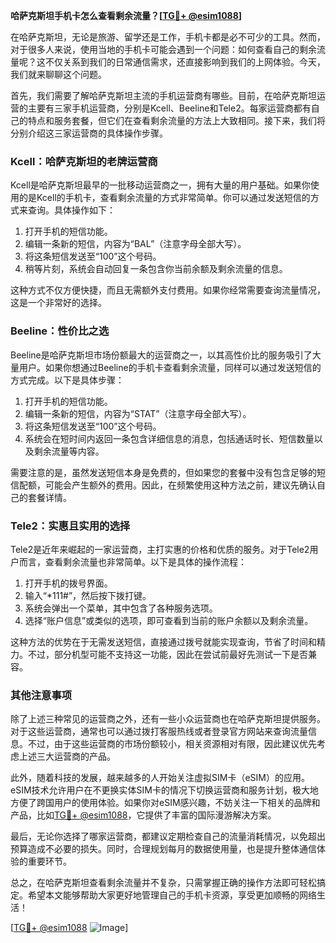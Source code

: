 **哈萨克斯坦手机卡怎么查看剩余流量？[[TG💪+ @esim1088](https://t.me/s/esim1088)]**

在哈萨克斯坦，无论是旅游、留学还是工作，手机卡都是必不可少的工具。然而，对于很多人来说，使用当地的手机卡可能会遇到一个问题：如何查看自己的剩余流量呢？这不仅关系到我们的日常通信需求，还直接影响到我们的上网体验。今天，我们就来聊聊这个问题。

首先，我们需要了解哈萨克斯坦主流的手机运营商有哪些。目前，在哈萨克斯坦运营的主要有三家手机运营商，分别是Kcell、Beeline和Tele2。每家运营商都有自己的特点和服务套餐，但它们在查看剩余流量的方法上大致相同。接下来，我们将分别介绍这三家运营商的具体操作步骤。

### Kcell：哈萨克斯坦的老牌运营商

Kcell是哈萨克斯坦最早的一批移动运营商之一，拥有大量的用户基础。如果你使用的是Kcell的手机卡，查看剩余流量的方式非常简单。你可以通过发送短信的方式来查询。具体操作如下：

1. 打开手机的短信功能。
2. 编辑一条新的短信，内容为“BAL”（注意字母全部大写）。
3. 将这条短信发送至“100”这个号码。
4. 稍等片刻，系统会自动回复一条包含你当前余额及剩余流量的信息。

这种方式不仅方便快捷，而且无需额外支付费用。如果你经常需要查询流量情况，这是一个非常好的选择。

### Beeline：性价比之选

Beeline是哈萨克斯坦市场份额最大的运营商之一，以其高性价比的服务吸引了大量用户。如果你想通过Beeline的手机卡查看剩余流量，同样可以通过发送短信的方式完成。以下是具体步骤：

1. 打开手机的短信功能。
2. 编辑一条新的短信，内容为“STAT”（注意字母全部大写）。
3. 将这条短信发送至“100”这个号码。
4. 系统会在短时间内返回一条包含详细信息的消息，包括通话时长、短信数量以及剩余流量等内容。

需要注意的是，虽然发送短信本身是免费的，但如果您的套餐中没有包含足够的短信配额，可能会产生额外的费用。因此，在频繁使用这种方法之前，建议先确认自己的套餐详情。

### Tele2：实惠且实用的选择

Tele2是近年来崛起的一家运营商，主打实惠的价格和优质的服务。对于Tele2用户而言，查看剩余流量也非常简单。以下是具体的操作流程：

1. 打开手机的拨号界面。
2. 输入“*111#”，然后按下拨打键。
3. 系统会弹出一个菜单，其中包含了各种服务选项。
4. 选择“账户信息”或类似的选项，即可查看到当前的账户余额以及剩余流量。

这种方法的优势在于无需发送短信，直接通过拨号就能实现查询，节省了时间和精力。不过，部分机型可能不支持这一功能，因此在尝试前最好先测试一下是否兼容。

### 其他注意事项

除了上述三种常见的运营商之外，还有一些小众运营商也在哈萨克斯坦提供服务。对于这些运营商，通常也可以通过拨打客服热线或者登录官方网站来查询流量信息。不过，由于这些运营商的市场份额较小，相关资源相对有限，因此建议优先考虑上述三大运营商的产品。

此外，随着科技的发展，越来越多的人开始关注虚拟SIM卡（eSIM）的应用。eSIM技术允许用户在不更换实体SIM卡的情况下切换运营商和服务计划，极大地方便了跨国用户的使用体验。如果你对eSIM感兴趣，不妨关注一下相关的品牌和产品，比如[TG💪+ @esim1088](https://t.me/s/esim1088)，它提供了丰富的国际漫游解决方案。

最后，无论你选择了哪家运营商，都建议定期检查自己的流量消耗情况，以免超出预算造成不必要的损失。同时，合理规划每月的数据使用量，也是提升整体通信体验的重要环节。

总之，在哈萨克斯坦查看剩余流量并不复杂，只需掌握正确的操作方法即可轻松搞定。希望本文能够帮助大家更好地管理自己的手机卡资源，享受更加顺畅的网络生活！ 

[[TG💪+ @esim1088](https://t.me/s/esim1088) ![Image](https://i.postimg.cc/4NQfJmqS/Snipaste-2025-05-13-00-14-12.png)]